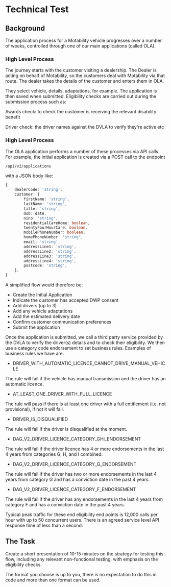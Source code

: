 # Technical Test #

## Background ##

The application process for a Motability vehicle progresses over a number of weeks, controlled through one of our main applications (called OLA).

### High Level Process ###

The journey starts with the customer visiting a dealership. The Dealer is acting on behalf of Motability, so the customers deal with Motability via that route. The dealer takes the details of the customer and enters them in OLA.

They select vehicle, details, adaptations, for example. The application is then saved when submitted. Eligibility checks are carried out during the submission process such as:

Awards check: to check the customer is receiving the relevant disability benefit

Driver check: the driver names against the DVLA to verify they're active etc

### High Level Process ###

The OLA application performs a number of these processes via API calls. For example, the initial application is created via a POST call to the endpoint

```
/api/v2/applications
````

with a JSON body like:

``` typescript
{
    dealerCode: 'string',
    customer: {
        firstName: 'string',
        lastName: 'string',
        title: 'string',
        dob: date,
        nino: 'string',
        residentialCareHome: boolean,
        twentyFourHourCare: boolean,
        mobilePhoneNumber: boolean,
        homePhoneNumber: 'string',
        email: 'string',
        addressLine1: 'string',
        addressLine2: 'string',
        addressLine3: 'string',
        addressLine4: 'string',
        postcode: 'string',
    },
}
```

A simplified flow would therefore be:

- Create the Initial Application
- Indicate the customer has accepted DWP consent
- Add drivers (up to 3)
- Add any vehicle adaptations
- Add the estimated delivery date
- Confirm customer communication preferences
- Submit the application

Once the application is submitted, we call a third party service provided by the DVLA to verify the driver(s) details and to check their eligibility. We then use a category code endorsement to set business rules. Examples of business rules we have are:

- DRIVER_WITH_AUTOMATIC_LICENCE_CANNOT_DRIVE_MANUAL_VEHICLE

The rule will fail if the vehicle has manual transmission and the driver has an automatic licence.

- AT_LEAST_ONE_DRIVER_WITH_FULL_LICENCE

The rule will pass if there is at least one driver with a full entitlement (i.e. not provisional), if not it will fail.

- DRIVER_IS_DISQUALIFIED

The rule will fail if the driver is disqualified at the moment.

- DAG_V2_DRIVER_LICENCE_CATEGORY_GHI_ENDORSEMENT

The rule will fail if the driver licence has 4 or more endorsements in the last 4 years from categories G, H, and I combined.

- DAG_V2_DRIVER_LICENCE_CATEGORY_G_ENDORSEMENT

The rule will fail if the driver has two or more endorsements in the last 4 years from category G and has a conviction date in the past 4 years.

- DAG_V2_DRIVER_LICENCE_CATEGORY_F_ENDORSEMENT

The rule will fail if the driver has any endorsements in the last 4 years from category F and has a conviction date in the past 4 years.

Typical peak traffic for these end eligibility end points is 12,000 calls per hour with up to 50 concurrent users.  There is an agreed service level API response time of less than a second.

## The Task ##

Create a short presentation of 10-15 minutes on the strategy for testing this flow, including any relevant non-functional testing, with emphasis on the eligibility checks.

The format you choose is up to you, there is no expectation to do this in code and more than one format can be used.
